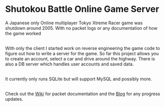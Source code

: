 # Shutokou Battle Online Game Server
A Japanese only Online multiplayer Tokyo Xtreme Racer game was shutdown around 2005. With no packet logs or any documentation of how the game worked<br/><br/>

With only the client I started work on reverse engineering the game code to figure out how to write a server for the game. So far this project allows you to create an account, select a car and drive around the highway. There is also a DB server which handles user accounts and saved data.<br/><br/>

It currently only runs SQLite but will support MySQL and possibly more.<br/><br/>

Check out the [Wiki](http://wiki.sb-online.net) for packet documentation and the [Blog](http://sb-online.net/blog/) for any progress updates.